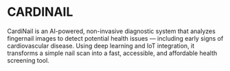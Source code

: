 # CARDINAIL
CardiNail is an AI-powered, non-invasive diagnostic system that analyzes fingernail images to detect potential health issues — including early signs of cardiovascular disease. Using deep learning and IoT integration, it transforms a simple nail scan into a fast, accessible, and affordable health screening tool.
